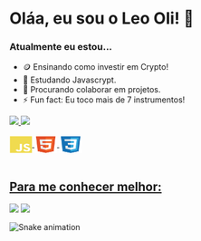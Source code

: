 # Oláa, eu sou o Leo Oli! 👋

  ### Atualmente eu estou...</p>

- 🪙 Ensinando como investir em Crypto!<br>
- 🌱 Estudando Javascrypt.<br>
- 👯 Procurando colaborar em projetos.
- ⚡ Fun fact: Eu toco mais de 7 instrumentos!
  <br>

 <div>
   <a href="https://github.com/leooli-321">
   <img height="170em" src="https://github-readme-stats.vercel.app/api?username=leooli-321&show_icons=true&theme=tokyonight&include_all_commits=true&count_private=true"/>
   <img height="170em" src="https://github-readme-stats.vercel.app/api/top-langs/?username=leooli-321&layout=compact&langs_count=6&theme=tokyonight"/>

</div>
<div style="display: inline_block"><br>
  <img align="center" alt="Js" height="30" width="40" src="https://raw.githubusercontent.com/devicons/devicon/master/icons/javascript/javascript-plain.svg">
  <img align="center" alt="HTML" height="30" width="40" src="https://raw.githubusercontent.com/devicons/devicon/master/icons/html5/html5-original.svg">
  <img align="center" alt="CSS" height="30" width="40" src="https://raw.githubusercontent.com/devicons/devicon/master/icons/css3/css3-original.svg">
</div>
 
 <br>
 
  ## Para me conhecer melhor:
 
<div> 
  <a href="https://www.instagram.com/leooli321" target="_blank"><img src="https://img.shields.io/badge/-Instagram-%23E4405F?style=for-the-badge&logo=instagram&logoColor=white" target="_blank"></a>
 <a href="https://discord.gg/SE7G494CuT" target="_blank"><img src="https://img.shields.io/badge/Discord-7289DA?style=for-the-badge&logo=discord&logoColor=white" target="_blank"></a> 
  

 
  ![Snake animation](https://github.com/leooli-321/leooli-321/blob/output/github-contribution-grid-snake.svg)

</div>
